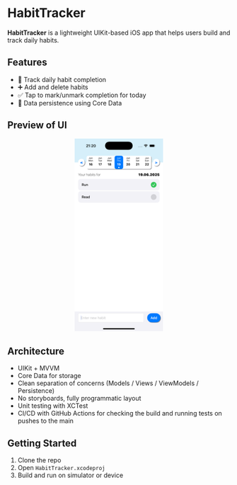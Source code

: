# HabitTracker

**HabitTracker** is a lightweight UIKit-based iOS app that helps users build and track daily habits.

## Features

- 📆 Track daily habit completion
- ➕ Add and delete habits
- ✅ Tap to mark/unmark completion for today
- 💾 Data persistence using Core Data

## Preview of UI

<p align="center">
  <img src="Screenshots/1_main_interface.png" width="200"/>
</p>

## Architecture

- UIKit + MVVM
- Core Data for storage
- Clean separation of concerns (Models / Views / ViewModels / Persistence)
- No storyboards, fully programmatic layout
- Unit testing with XCTest
- CI/CD with GitHub Actions for checking the build and running tests on pushes to the main

## Getting Started

1. Clone the repo
2. Open `HabitTracker.xcodeproj`
3. Build and run on simulator or device
